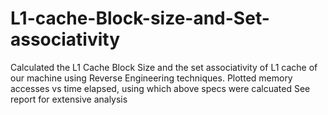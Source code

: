 # L1-cache-Block-size-and-Set-associativity
Calculated the L1 Cache Block Size and the set associativity of L1 cache of our machine using Reverse Engineering techniques.
Plotted memory accesses vs time elapsed, using which above specs were calcuated
See report for extensive analysis
